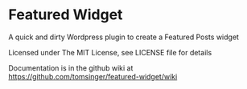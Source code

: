 Featured Widget
===============

A quick and dirty Wordpress plugin to create a Featured Posts widget

Licensed under The MIT License, see LICENSE file for details

Documentation is in the github wiki at https://github.com/tomsinger/featured-widget/wiki
